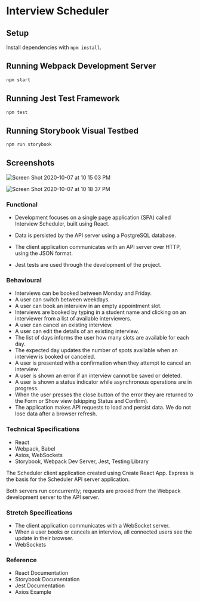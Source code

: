 # Interview Scheduler

## Setup

Install dependencies with `npm install`.

## Running Webpack Development Server

```sh
npm start
```

## Running Jest Test Framework

```sh
npm test
```

## Running Storybook Visual Testbed

```sh
npm run storybook
```

## Screenshots

![Screen Shot 2020-10-07 at 10 15 03 PM](https://user-images.githubusercontent.com/56459037/95417756-a8112f00-08ea-11eb-913c-5674f3c86050.png)

![Screen Shot 2020-10-07 at 10 18 37 PM](https://user-images.githubusercontent.com/56459037/95417925-1fdf5980-08eb-11eb-82d8-efbbbea2fef8.png)

### Functional

- Development focuses on a single page application (SPA) called Interview Scheduler, built using React.

- Data is persisted by the API server using a PostgreSQL database.

- The client application communicates with an API server over HTTP, using the JSON format.

- Jest tests are used through the development of the project.

### Behavioural

- Interviews can be booked between Monday and Friday.
- A user can switch between weekdays.
- A user can book an interview in an empty appointment slot.
- Interviews are booked by typing in a student name and clicking on an interviewer from a list of available interviewers.
- A user can cancel an existing interview.
- A user can edit the details of an existing interview.
- The list of days informs the user how many slots are available for each day.
- The expected day updates the number of spots available when an interview is booked or canceled.
- A user is presented with a confirmation when they attempt to cancel an interview.
- A user is shown an error if an interview cannot be saved or deleted.
- A user is shown a status indicator while asynchronous operations are in progress.
- When the user presses the close button of the error they are returned to the Form or Show view (skipping Status and Confirm).
- The application makes API requests to load and persist data. We do not lose data after a browser refresh.

### Technical Specifications

- React
- Webpack, Babel
- Axios, WebSockets
- Storybook, Webpack Dev Server, Jest, Testing Library

The Scheduler client application created using Create React App. Express is the basis for the Scheduler API server application.

Both servers run concurrently; requests are proxied from the Webpack development server to the API server.

### Stretch Specifications

- The client application communicates with a WebSocket server.
- When a user books or cancels an interview, all connected users see the update in their browser.
- WebSockets

### Reference

- React Documentation
- Storybook Documentation
- Jest Documentation
- Axios Example
